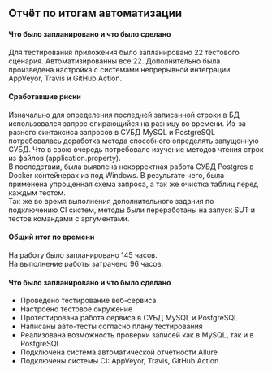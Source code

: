 ## Отчёт по итогам автоматизации

#### Что было запланировано и что было сделано
Для тестирования приложения было запланировано 22 тестового сценария. Автоматизированны все 22.
Дополнительно была произведена настройка с системами непрерывной интеграции AppVeyor, Travis и GitHub Action.

#### Сработавшие риски
Изначально для определения последней записанной строки в БД использовался запрос опирающийся на разницу во времени.
Из-за разного синтаксиса запросов в СУБД MySQL и PostgreSQL потребовалась доработка метода способного определять запущенную СУБД.
Что в свою очередь потребовало изучение методов чтения строк из файлов (application.property).  
В последствии, была выявлена некорректная работа СУБД Postgres в Docker контейнерах из под Windows.
В результате чего, была применена упрощенная схема запроса, а так же очистка таблиц перед каждым тестом.    
Так же во время выполнения дополнительного задания по подключению CI систем, методы были переработаны на запуск SUT и тестов командами с аргументами.  

#### Общий итог по времени

На работу было запланировано 145 часов.  
На выполнение работы затрачено 96 часов.

#### Что было запланировано и что было сделано
- Проведено тестирование веб-сервиса
- Настроено тестовое окружение
- Протестирована работа сервиса в СУБД MySQL и PostgreSQL
- Написаны авто-тесты согласно плану тестирования
- Реализована возможность проверки записей как в MySQL, так и в PostgreSQL
- Подключена система автоматической отчетности Allure
- Подключены системы CI: AppVeyor, Travis, GitHub Action